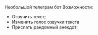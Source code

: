 Необольшой телеграм бот
Возможности:
- Озвучить текст;
- Изменить голос озвучки текста
- Прислать рандомный анекдот;
